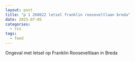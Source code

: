 ```yaml
---
layout: post
title: "p 1 268622 letsel franklin rooseveltlaan breda"
date: 2025-07-05
categories: 
  - rss
tags: 
  - feed
---
```


Ongeval met letsel op Franklin Rooseveltlaan in Breda
